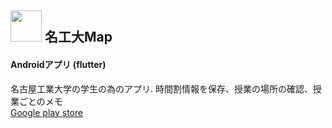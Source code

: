 ## <img src="https://user-images.githubusercontent.com/74134260/151098110-e24981c8-b795-4fd3-a0a0-bf3cd298cdf0.png" width="50"> 名工大Map
#### Androidアプリ (flutter)
名古屋工業大学の学生の為のアプリ. 時間割情報を保存、授業の場所の確認、授業ごとのメモ 
<br>
[Google play store](https://play.google.com/store/apps/details?id=com.c0de.nitechmap_c0de)

<!--
**fztkm/fztkm** is a ✨ _special_ ✨ repository because its `README.md` (this file) appears on your GitHub profile.

Here are some ideas to get you started:

- 🔭 I’m currently working on ...
- 🌱 I’m currently learning ...
- 👯 I’m looking to collaborate on ...
- 🤔 I’m looking for help with ...
- 💬 Ask me about ...
- 📫 How to reach me: ...
- 😄 Pronouns: ...
- ⚡ Fun fact: ...
-->
